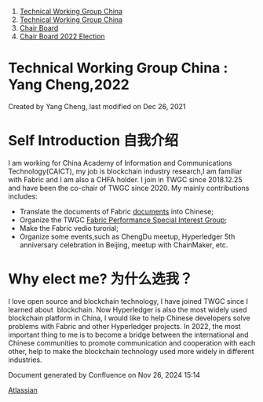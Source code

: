1. [Technical Working Group China](index.html)
2. [Technical Working Group China](Technical-Working-Group-China_22151170.html)
3. [Chair Board](Chair-Board_22151248.html)
4. [Chair Board 2022 Election](Chair-Board-2022-Election_22153149.html)

# Technical Working Group China : Yang Cheng,2022

Created by Yang Cheng, last modified on Dec 26, 2021

# Self Introduction 自我介绍

I am working for China Academy of Information and Communications Technology(CAICT), my job is blockchain industry research,I am familiar with Fabric and I am also a CHFA holder. I join in TWGC since 2018.12.25 and have been the co-chair of TWGC since 2020. My mainly contributions includes:

- Translate the documents of Fabric [documents](https://hyperledger-fabric.readthedocs.io/zh_CN/release-2.2/) into Chinese;
- Organize the TWGC [Fabric Performance Special Interest Group](https://github.com/Hyperledger-TWGC/fabric-performance-wiki);
- Make the Fabric vedio turorial;
- Organize some events,such as ChengDu meetup, Hyperledger 5th anniversary celebration in Beijing, meetup with ChainMaker, etc.

# Why elect me? 为什么选我？

I love open source and blockchain technology, I have joined TWGC since I learned about  blockchain. Now Hyperledger is also the most widely used blockchain platform in China, I would like to help Chinese developers solve problems with Fabric and other Hyperledger projects. In 2022, the most important thing to me is to become a bridge between the international and Chinese communities to promote communication and cooperation with each other, help to make the blockchain technology used more widely in different industries.

Document generated by Confluence on Nov 26, 2024 15:14

[Atlassian](http://www.atlassian.com/)
